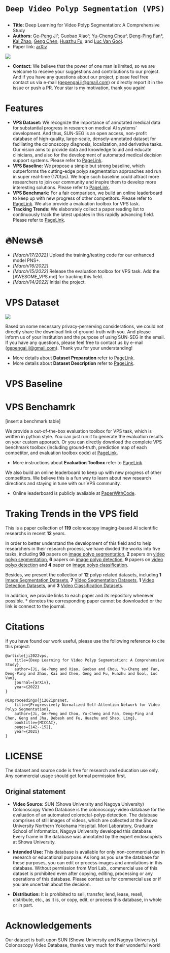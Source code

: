 # <p align=center>`Deep Video Polyp Segmentation (VPS)`</p>

- **Title:** Deep Learning for Video Polyp Segmentation: A Comprehensive Study
- **Authors:** [Ge-Peng Ji](https://scholar.google.com/citations?view_op=list_works&hl=en&hl=en&user=oaxKYKUAAAAJ)^, Guobao Xiao^, [Yu-Cheng Chou](https://scholar.google.com/citations?user=YVNRBTcAAAAJ&hl=en)^, [Deng-Ping Fan](https://dengpingfan.github.io/)*, [Kai Zhao](https://kaizhao.net/), [Geng Chen](https://scholar.google.com/citations?user=sJGCnjsAAAAJ&hl=en), [Huazhu Fu](https://hzfu.github.io/), and [Luc Van Gool](https://scholar.google.com/citations?user=TwMib_QAAAAJ&hl=en).
- Paper link: [arXiv]()


[//]: # (<img src="assets/background-min.gif" style="zoom:200%;" />)
<img src="assets/background-min.gif"/>


- **Contact:** We believe that the power of one man is limited, so we are welcome to receive your suggestions and contributions to our project. And if you have any questions about our project, please feel free contact us via e-mail (gepengai.ji@gmail.com) or directly report it in the issue or push a PR. Your star is my motivation, thank you again!



# Features

- **VPS Dataset:** We recognize the importance of annotated medical data for substantial progress in research on medical AI systems’ development. And thus, SUN-SEG is an open access, non-profit database of high-quality, large-scale, densely-annotated dataset for faciliating the colonoscopy diagnosis, localization, and derivative tasks. Our vision aims to provide data and knowledge to aid and educate clinicians, and also for the development of automated medical decision support systems. Please refer to [PageLink]().
- **VPS Baseline:** We propose a simple but strong baseline, which outperforms the cutting-edge polyp segmentation approaches and run in super real-time (170fps). We hope such baseline could attract more researchers to join our community and inspire them to develop more interesting solutions. Please refer to [PageLink]().
- **VPS Benchmark:** For a fair comparison, we build an online leaderboard to keep up with new progress of other competitors. Please refer to [PageLink](). We also provide a evaluation toolbox for VPS task.
- **Tracking Trends:** We elaborately collect a paper reading list to continuously track the latest updates in this rapidly advancing field. Please refer to [PageLink]().

# :fire:News:fire:

- *[March/17/2022]* Upload the training/testing code for our enhanced model PNS+.
- *[March/16/2022]* 
- *[March/15/2022]* Release the evaluation toolbox for VPS task. Add the [AWESOME_VPS.md] for tracking this field.
- *[March/14/2022]* Initial the project.


# VPS Dataset

![](https://drive.google.com//uc?export=view&id=1RU6kIRn3ZcZiI1sw4WA19mBQkqAt851U)

Based on some necessary privacy-perserving considerations, we could not directly share the download link of ground-truth with you. And please inform us of your institution and the purpose of using SUN-SEG in the email. If you have any questions, please feel free to contact us by e-mail (gepengai.ji@gmail.com). Thank you for your understanding! 

- More details about **Dataset Preparation** refer to [PageLink]().
- More details about **Dataset Description** refer to [PageLink]().


# VPS Baseline

## 

# VPS Benchamrk

[insert a benchmark table]

We provide a out-of-the-box evaluation toolbox for VPS task, which is written in python style. You can just run it to generate the evaluation results on your custom apporach. Or you can directly download the complete VPS benchmark toolbox (including ground-truth, prediction map of each competitor, and evaluation toolbox code) at [PageLink](). 

- More instructions about **Evaluation Toolbox** refer to [PageLink]().

We also build an online leaderboard to keep up with new progress of other competitors. We believe this is a fun way to learn about new research directions and staying in tune with our VPS community.

- Online leaderboard is publicly avaliable at [PaperWithCode](). 

# Traking Trends in the VPS field

This is a paper collection of **119** colonoscopy imaging-based AI scientific researchs in recent **12** years.

In order to better understand the development of this field and to help researchers in their research process, we have divided the works into five tasks, including **98** papers on [image polyp segmentation](#2.1_Image_Polyp_Segmentation), **2** papers on [video polyp segmentation](#2.2_Video_Polyp_Segmentation), **6** papers on [image polyp detection](#2.3_Image_Polyp_Detection),  **9** papers on [video polyp detection](#2.4_Video_Polyp_Detection) and **4** paper on [image polyp classification](#2.5_Image_Polyp_Classification).

Besides, we present the collection of **12** polyp related datasets, including **1** [Image Segmentation Datasets](#2.6_Image_Segmentation_Datasets), **7** [Video Segmentation Datasets](#2.7_Video_Segmentation_Datasets), **1** [Video Detection Datasets](#2.8_Video_Detection_Datasets), and **3** [Video Classification Datasets](#2.9_Video_Classification_Datasets).

In addition, we provide links to each paper and its repository whenever possible. * denotes the corresponding paper cannot be downloaded or the link is connect to the journal.

# Citations

If you have found our work useful, please use the following reference to cite this project:

    @article{ji2022vps,
        title={Deep Learning for Video Polyp Segmentation: A Comprehensive Study},
        author={Ji, Ge-Peng and Xiao, Guobao and Chou, Yu-Cheng and Fan, Deng-Ping and Zhao, Kai and Chen, Geng and Fu, Huazhu and Gool, Luc Van},
        journal={arXiv},
        year={2022}
    }

    @inproceedings{ji2021pnsnet,
        title={Progressively Normalized Self-Attention Network for Video Polyp Segmentation},
        author={Ji, Ge-Peng and Chou, Yu-Cheng and Fan, Deng-Ping and Chen, Geng and Jha, Debesh and Fu, Huazhu and Shao, Ling},
        booktitle={MICCAI},
        pages={142--152},
        year={2021}
    }

# LICENSE

The dataset and source code is free for research and education use only. Any commercial usage should get formal permission first.

## Original statement

- **Video Source:** SUN (Showa University and Nagoya University) Colonoscopy Video Database is the colonoscopy-video database for the evaluation of an automated colorectal-polyp detection. The database comprises of still images of videos, which are collected at the Showa University Northern Yokohama Hospital. Mori Laboratory, Graduate School of Informatics, Nagoya University developed this database. Every frame in the database was annotated by the expert endoscopists at Showa University.

- **Intended Use:** This database is available for only non-commercial use in research or educational purpose. 
As long as you use the database for these purposes, you can edit or process images and annotations in this database. 
Without permission from Mori Lab., commercial use of this dataset is prohibited even after copying, editing, 
processing or any operations of this database. Please contact us for commercial use or if you are uncertain about
the decision.

- **Distribution:** It is prohibited to sell, transfer, lend, lease, resell, distribute, etc., as it is, or copy, edit, or process this database, in whole or in part.



# Acknowledgements

Our dataset is built upon SUN (Showa University and Nagoya University) Colonoscopy Video Database, thanks very much for their wonderful work!